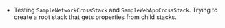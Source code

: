 - Testing `SampleNetworkCrossStack` and `SampleWebAppCrossStack`. Trying to create a root stack that gets properties from child stacks.